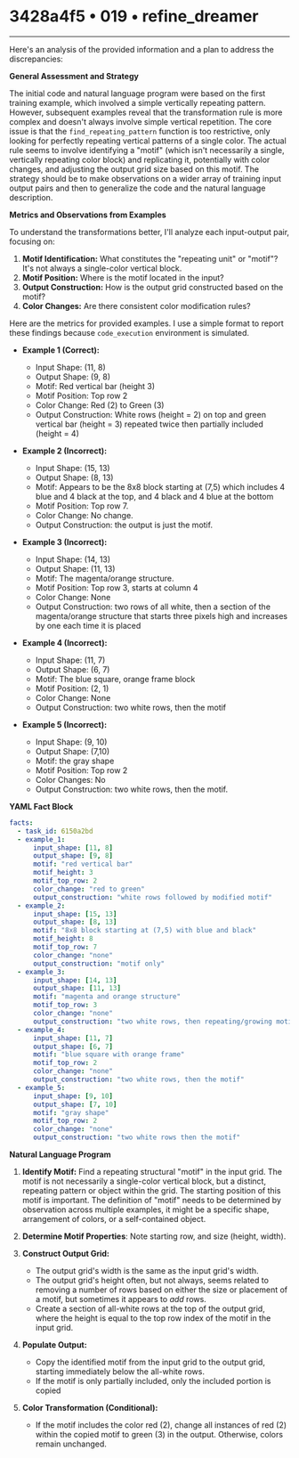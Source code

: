 # 3428a4f5 • 019 • refine_dreamer

---
Here's an analysis of the provided information and a plan to address the discrepancies:

**General Assessment and Strategy**

The initial code and natural language program were based on the first training example, which involved a simple vertically repeating pattern. However, subsequent examples reveal that the transformation rule is more complex and doesn't always involve simple vertical repetition. The core issue is that the `find_repeating_pattern` function is too restrictive, only looking for perfectly repeating vertical patterns of a single color. The actual rule seems to involve identifying a "motif" (which isn't necessarily a single, vertically repeating color block) and replicating it, potentially with color changes, and adjusting the output grid size based on this motif. The strategy should be to make observations on a wider array of training input output pairs and then to generalize the code and the natural language description.

**Metrics and Observations from Examples**

To understand the transformations better, I'll analyze each input-output pair, focusing on:

1.  **Motif Identification:** What constitutes the "repeating unit" or "motif"? It's not always a single-color vertical block.
2.  **Motif Position:** Where is the motif located in the input?
3.  **Output Construction:** How is the output grid constructed based on the motif?
4.  **Color Changes:** Are there consistent color modification rules?

Here are the metrics for provided examples. I use a simple format to report these findings because `code_execution` environment is simulated.

*   **Example 1 (Correct):**
    *   Input Shape: (11, 8)
    *   Output Shape: (9, 8)
    *   Motif: Red vertical bar (height 3)
    *   Motif Position: Top row 2
    *   Color Change: Red (2) to Green (3)
    *   Output Construction: White rows (height = 2) on top and green vertical bar (height = 3) repeated twice then partially included (height = 4)

*   **Example 2 (Incorrect):**
    *   Input Shape: (15, 13)
    *   Output Shape: (8, 13)
    *   Motif: Appears to be the 8x8 block starting at (7,5) which includes 4 blue and 4 black at the top, and 4 black and 4 blue at the bottom
    *  Motif Position: Top row 7.
    *   Color Change: No change.
    *   Output Construction: the output is just the motif.

*   **Example 3 (Incorrect):**
    *   Input Shape: (14, 13)
    *   Output Shape: (11, 13)
    *    Motif: The magenta/orange structure.
    *   Motif Position: Top row 3, starts at column 4
    *   Color Change: None
    *   Output Construction: two rows of all white, then a section of the magenta/orange structure that starts three pixels high and increases by one each time it is placed

*   **Example 4 (Incorrect):**
    *   Input Shape: (11, 7)
    *   Output Shape: (6, 7)
    *   Motif: The blue square, orange frame block
    *   Motif Position: (2, 1)
    *   Color Change: None
    *   Output Construction: two white rows, then the motif

*   **Example 5 (Incorrect):**
    *  Input Shape: (9, 10)
    *  Output Shape: (7,10)
    *   Motif: the gray shape
    *   Motif Position: Top row 2
    *   Color Changes: No
    *   Output Construction: two white rows, then the motif.

**YAML Fact Block**

```yaml
facts:
  - task_id: 6150a2bd
  - example_1:
      input_shape: [11, 8]
      output_shape: [9, 8]
      motif: "red vertical bar"
      motif_height: 3
      motif_top_row: 2
      color_change: "red to green"
      output_construction: "white rows followed by modified motif"
  - example_2:
      input_shape: [15, 13]
      output_shape: [8, 13]
      motif: "8x8 block starting at (7,5) with blue and black"
      motif_height: 8
      motif_top_row: 7
      color_change: "none"
      output_construction: "motif only"
  - example_3:
      input_shape: [14, 13]
      output_shape: [11, 13]
      motif: "magenta and orange structure"
      motif_top_row: 3
      color_change: "none"
      output_construction: "two white rows, then repeating/growing motif"
  - example_4:
      input_shape: [11, 7]
      output_shape: [6, 7]
      motif: "blue square with orange frame"
      motif_top_row: 2
      color_change: "none"
      output_construction: "two white rows, then the motif"
  - example_5:
      input_shape: [9, 10]
      output_shape: [7, 10]
      motif: "gray shape"
      motif_top_row: 2
      color_change: "none"
      output_construction: "two white rows then the motif"

```

**Natural Language Program**

1.  **Identify Motif:** Find a repeating structural "motif" in the input grid. The motif is not necessarily a single-color vertical block, but a distinct, repeating pattern or object within the grid. The starting position of this motif is important. The definition of "motif" needs to be determined by observation across multiple examples, it might be a specific shape, arrangement of colors, or a self-contained object.

2.  **Determine Motif Properties**: Note starting row, and size (height, width).

3.  **Construct Output Grid:**
    *   The output grid's width is the same as the input grid's width.
    *   The output grid's height often, but not always, seems related to removing a number of rows based on either the size or placement of a motif, but sometimes it appears to *add* rows.
    *   Create a section of all-white rows at the top of the output grid, where the height is equal to the top row index of the motif in the input grid.

4.  **Populate Output:**
    *   Copy the identified motif from the input grid to the output grid, starting immediately below the all-white rows.
    *   If the motif is only partially included, only the included portion is copied

5.  **Color Transformation (Conditional):**
    *   If the motif includes the color red (2), change all instances of red (2) within the copied motif to green (3) in the output. Otherwise, colors remain unchanged.

